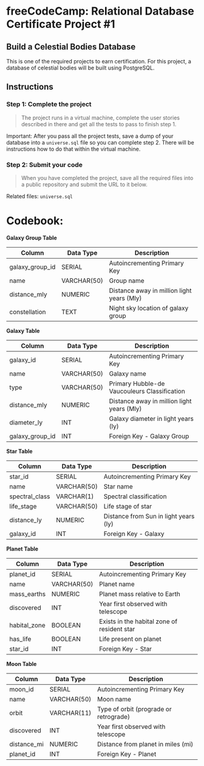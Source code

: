 # freeCodeCamp: Relational Database Certificate Project \#1
## Build a Celestial Bodies Database
This is one of the required projects to earn certification. For this project, a database of celestial bodies will be built using PostgreSQL.

## Instructions
### Step 1: Complete the project
> The project runs in a virtual machine, complete the user stories described in there and get all the tests to pass to finish step 1.

Important: After you pass all the project tests, save a dump of your database into a `universe.sql` file so you can complete step 2. There will be instructions how to do that within the virtual machine.

### Step 2: Submit your code
> When you have completed the project, save all the required files into a public repository and submit the URL to it below.

Related files: `universe.sql`

# Codebook:

**Galaxy Group Table**

 | Column | Data Type | Description |
 | --- | --- | --- |
 | galaxy_group_id | SERIAL | Autoincrementing Primary Key |
 | name | VARCHAR(50) | Group name |
 | distance_mly | NUMERIC | Distance away in million light years (Mly) |
 | constellation | TEXT | Night sky location of galaxy group |

**Galaxy Table**

 | Column | Data Type | Description |
 | --- | --- | --- |
 | galaxy_id | SERIAL | Autoincrementing Primary Key |
 | name | VARCHAR(50) | Galaxy name |
 | type | VARCHAR(50) | Primary Hubble-de Vaucouleurs Classification |
 | distance_mly | NUMERIC | Distance away in million light years (Mly) |
 | diameter_ly |  INT | Galaxy diameter in light years (ly) |
 | galaxy_group_id | INT | Foreign Key - Galaxy Group |

**Star Table**

 | Column | Data Type | Description |
 | --- | --- | --- |
 | star_id | SERIAL | Autoincrementing Primary Key |
 | name | VARCHAR(50) | Star name |
 | spectral_class | VARCHAR(1) | Spectral classification |
 | life_stage | VARCHAR(50) | Life stage of star |
 | distance_ly | NUMERIC | Distance from Sun in light years (ly) |
 | galaxy_id | INT | Foreign Key - Galaxy |

**Planet Table**

 | Column | Data Type | Description | 
 | --- | --- | --- |
 | planet_id | SERIAL | Autoincrementing Primary Key |
 | name | VARCHAR(50) | Planet name |
 | mass_earths | NUMERIC | Planet mass relative to Earth |
 | discovered | INT | Year first observed with telescope |
 | habital_zone | BOOLEAN | Exists in the habital zone of resident star |
 | has_life | BOOLEAN | Life present on planet |
 | star_id | INT | Foreign Key - Star |

**Moon Table**

 | Column | Data Type | Description |
 | --- | --- | --- |
 | moon_id | SERIAL | Autoincrementing Primary Key |
 | name | VARCHAR(50) | Moon name |
 | orbit | VARCHAR(11) | Type of orbit (prograde or retrograde) | 
 | discovered | INT | Year first observed with telescope |
 | distance_mi | NUMERIC | Distance from planet in miles (mi) |
 | planet_id | INT | Foreign Key - Planet |

